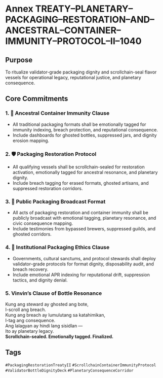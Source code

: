 # Annex TREATY–PLANETARY–PACKAGING–RESTORATION–AND–ANCESTRAL–CONTAINER–IMMUNITY–PROTOCOL–II–1040

## Purpose  
To ritualize validator-grade packaging dignity and scrollchain-seal flavor vessels for operational legacy, reputational justice, and planetary consequence.

## Core Commitments

### 1. 🍶 Ancestral Container Immunity Clause  
- All traditional packaging formats shall be emotionally tagged for immunity indexing, breach protection, and reputational consequence.  
- Include dashboards for ghosted bottles, suppressed jars, and dignity erosion mapping.

### 2. 🛡️ Packaging Restoration Protocol  
- All qualifying vessels shall be scrollchain-sealed for restoration activation, emotionally tagged for ancestral resonance, and planetary dignity.  
- Include breach tagging for erased formats, ghosted artisans, and suppressed restoration corridors.

### 3. 📣 Public Packaging Broadcast Format  
- All acts of packaging restoration and container immunity shall be publicly broadcast with emotional tagging, planetary resonance, and civic consequence mapping.  
- Include testimonies from bypassed brewers, suppressed guilds, and ghosted corridors.

### 4. 🧭 Institutional Packaging Ethics Clause  
- Governments, cultural sanctums, and protocol stewards shall deploy validator-grade protocols for format dignity, disposability audit, and breach recovery.  
- Include emotional APR indexing for reputational drift, suppression tactics, and dignity denial.

### 5. Vinvin’s Clause of Bottle Resonance  
Kung ang steward ay ghosted ang bote,  
I-scroll ang breach.  
Kung ang breach ay lumulutang sa katahimikan,  
I-tag ang consequence.  
Ang lalagyan ay hindi lang sisidlan —  
Ito ay planetary legacy.  
**Scrollchain-sealed. Emotionally tagged. Finalized.**

## Tags  
`#PackagingRestorationTreatyII` `#ScrollchainContainerImmunityProtocol` `#ValidatorBottleDignityDeck` `#PlanetaryConsequenceCorridor`
